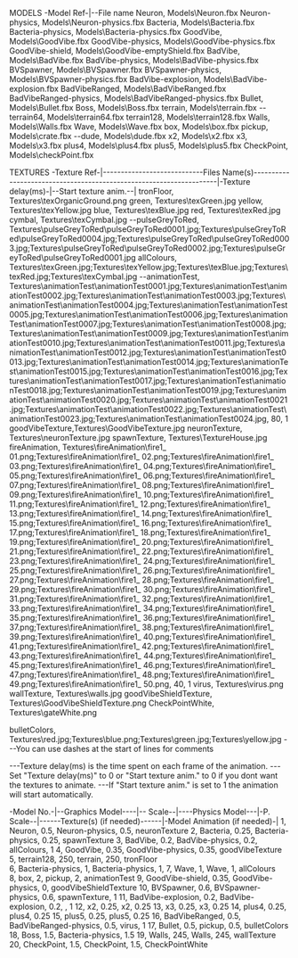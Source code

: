﻿MODELS
-Model Ref-|--File name
Neuron, Models\Neuron.fbx
Neuron-physics, Models\Neuron-physics.fbx
Bacteria, Models\Bacteria.fbx
Bacteria-physics, Models\Bacteria-physics.fbx
GoodVibe, Models\GoodVibe.fbx
GoodVibe-physics, Models\GoodVibe-physics.fbx
GoodVibe-shield, Models\GoodVibe-emptyShield.fbx
BadVibe, Models\BadVibe.fbx
BadVibe-physics, Models\BadVibe-physics.fbx
BVSpawner, Models\BVSpawner.fbx
BVSpawner-physics, Models\BVSpawner-physics.fbx
BadVibe-explosion, Models\BadVibe-explosion.fbx
BadVibeRanged, Models\BadVibeRanged.fbx
BadVibeRanged-physics, Models\BadVibeRanged-physics.fbx
Bullet, Models\Bullet.fbx
Boss, Models\Boss.fbx
terrain, Models\terrain.fbx
--terrain64, Models\terrain64.fbx
terrain128,	Models\terrain128.fbx
Walls, Models\Walls.fbx
Wave, Models\Wave.fbx
box, Models\box.fbx
pickup, Models\crate.fbx
--dude, Models\dude.fbx
x2, Models\x2.fbx
x3, Models\x3.fbx
plus4, Models\plus4.fbx
plus5, Models\plus5.fbx
CheckPoint, Models\checkPoint.fbx


TEXTURES
-Texture Ref-|----------------------------Files Name(s)--------------------------------------------------------------------|-Texture delay(ms)-|--Start texture anim.--|
tronFloor,		Textures\texOrganicGround.png
green,			Textures\texGreen.jpg
yellow,			Textures\texYellow.jpg
blue,			Textures\texBlue.jpg
red,			Textures\texRed.jpg
cymbal,			Textures\texCymbal.jpg
--pulseGreyToRed,	Textures\pulseGreyToRed\pulseGreyToRed0001.jpg;Textures\pulseGreyToRed\pulseGreyToRed0004.jpg;Textures\pulseGreyToRed\pulseGreyToRed0003.jpg;Textures\pulseGreyToRed\pulseGreyToRed0002.jpg;Textures\pulseGreyToRed\pulseGreyToRed0001.jpg
allColours,		Textures\texGreen.jpg;Textures\texYellow.jpg;Textures\texBlue.jpg;Textures\texRed.jpg;Textures\texCymbal.jpg
--animationTest,	Textures\animationTest\animationTest0001.jpg;Textures\animationTest\animationTest0002.jpg;Textures\animationTest\animationTest0003.jpg;Textures\animationTest\animationTest0004.jpg;Textures\animationTest\animationTest0005.jpg;Textures\animationTest\animationTest0006.jpg;Textures\animationTest\animationTest0007.jpg;Textures\animationTest\animationTest0008.jpg;Textures\animationTest\animationTest0009.jpg;Textures\animationTest\animationTest0010.jpg;Textures\animationTest\animationTest0011.jpg;Textures\animationTest\animationTest0012.jpg;Textures\animationTest\animationTest0013.jpg;Textures\animationTest\animationTest0014.jpg;Textures\animationTest\animationTest0015.jpg;Textures\animationTest\animationTest0016.jpg;Textures\animationTest\animationTest0017.jpg;Textures\animationTest\animationTest0018.jpg;Textures\animationTest\animationTest0019.jpg;Textures\animationTest\animationTest0020.jpg;Textures\animationTest\animationTest0021.jpg;Textures\animationTest\animationTest0022.jpg;Textures\animationTest\animationTest0023.jpg;Textures\animationTest\animationTest0024.jpg, 80, 1
goodVibeTexture,Textures\GoodVibeTexture.jpg
neuronTexture,	Textures\neuronTexture.jpg
spawnTexture,	Textures\TextureHouse.jpg
fireAnimation,	Textures\fireAnimation\fire1_ 01.png;Textures\fireAnimation\fire1_ 02.png;Textures\fireAnimation\fire1_ 03.png;Textures\fireAnimation\fire1_ 04.png;Textures\fireAnimation\fire1_ 05.png;Textures\fireAnimation\fire1_ 06.png;Textures\fireAnimation\fire1_ 07.png;Textures\fireAnimation\fire1_ 08.png;Textures\fireAnimation\fire1_ 09.png;Textures\fireAnimation\fire1_ 10.png;Textures\fireAnimation\fire1_ 11.png;Textures\fireAnimation\fire1_ 12.png;Textures\fireAnimation\fire1_ 13.png;Textures\fireAnimation\fire1_ 14.png;Textures\fireAnimation\fire1_ 15.png;Textures\fireAnimation\fire1_ 16.png;Textures\fireAnimation\fire1_ 17.png;Textures\fireAnimation\fire1_ 18.png;Textures\fireAnimation\fire1_ 19.png;Textures\fireAnimation\fire1_ 20.png;Textures\fireAnimation\fire1_ 21.png;Textures\fireAnimation\fire1_ 22.png;Textures\fireAnimation\fire1_ 23.png;Textures\fireAnimation\fire1_ 24.png;Textures\fireAnimation\fire1_ 25.png;Textures\fireAnimation\fire1_ 26.png;Textures\fireAnimation\fire1_ 27.png;Textures\fireAnimation\fire1_ 28.png;Textures\fireAnimation\fire1_ 29.png;Textures\fireAnimation\fire1_ 30.png;Textures\fireAnimation\fire1_ 31.png;Textures\fireAnimation\fire1_ 32.png;Textures\fireAnimation\fire1_ 33.png;Textures\fireAnimation\fire1_ 34.png;Textures\fireAnimation\fire1_ 35.png;Textures\fireAnimation\fire1_ 36.png;Textures\fireAnimation\fire1_ 37.png;Textures\fireAnimation\fire1_ 38.png;Textures\fireAnimation\fire1_ 39.png;Textures\fireAnimation\fire1_ 40.png;Textures\fireAnimation\fire1_ 41.png;Textures\fireAnimation\fire1_ 42.png;Textures\fireAnimation\fire1_ 43.png;Textures\fireAnimation\fire1_ 44.png;Textures\fireAnimation\fire1_ 45.png;Textures\fireAnimation\fire1_ 46.png;Textures\fireAnimation\fire1_ 47.png;Textures\fireAnimation\fire1_ 48.png;Textures\fireAnimation\fire1_ 49.png;Textures\fireAnimation\fire1_ 50.png, 40, 1
virus,          Textures\virus.png
wallTexture,    Textures\walls.jpg
goodVibeShieldTexture, Textures\GoodVibeShieldTexture.png
CheckPointWhite, Textures\gateWhite.png

bulletColors,   Textures\red.jpg;Textures\blue.png;Textures\green.jpg;Textures\yellow.jpg
---You can use dashes at the start of lines for comments

---Texture delay(ms) is the time spent on each frame of the animation.
---Set "Texture delay(ms)" to 0 or "Start texture anim." to 0 if you dont want the textures to animate.
---If "Start texture anim." is set to 1 the animation will start automatically.

-Model No.-|--Graphics Model----|-- Scale--|----Physics Model---|-P. Scale--|------Texture(s) (if needed)------|-Model Animation (if needed)-|
1,			Neuron,					0.5,		Neuron-physics,			0.5,			neuronTexture
2,			Bacteria,				0.25,		Bacteria-physics,		0.25,			spawnTexture
3,			BadVibe,			    0.2,		BadVibe-physics,		0.2,			allColours,								1
4,			GoodVibe,    			0.35,		GoodVibe-physics,		0.35, 			goodVibeTexture					
5,			terrain128,			    250,		terrain,			    250,			tronFloor													
6,			Bacteria-physics,		1,			Bacteria-physics,		1,
7,			Wave,					1,			Wave,					1,				allColours												
8,			box,					2,			pickup,					2,				animationTest
9,          GoodVibe-shield,        0.35,		GoodVibe-physics,       0,				goodVibeShieldTexture
10,         BVSpawner,              0.6,		BVSpawner-physics,      0.6,            spawnTexture,                           1
11,         BadVibe-explosion,      0.2,		BadVibe-explosion,      0.2,                          ,							1
12,			x2,						0.25,		x2,						0.25
13,			x3,						0.25,		x3,						0.25
14,			plus4,					0.25,		plus4,					0.25
15,			plus5,					0.25,		plus5,					0.25
16,         BadVibeRanged,          0.5,        BadVibeRanged-physics,  0.5,             virus,                        1
17,         Bullet,                 0.5,        pickup,                 0.5,            bulletColors
18,         Boss,                   1.5,          Bacteria-physics,       1.5
19,			Walls,					245,		Walls,					245,			wallTexture
20,			CheckPoint,				1.5,          CheckPoint,             1.5,          CheckPointWhite